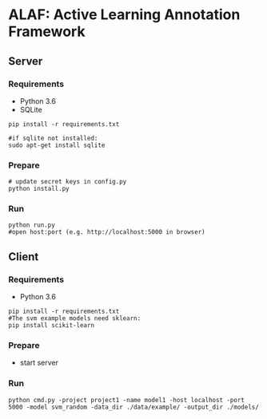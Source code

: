 # ALAF: Active Learning Annotation Framework
## Server
### Requirements
- Python 3.6
- SQLite


```
pip install -r requirements.txt
    
#if sqlite not installed:
sudo apt-get install sqlite

```
### Prepare
    # update secret keys in config.py
    python install.py
### Run
    python run.py
    #open host:port (e.g. http://localhost:5000 in browser)
    
## Client
### Requirements
- Python 3.6

```
pip install -r requirements.txt
#The svm example models need sklearn:
pip install scikit-learn

```
    
### Prepare
- start server
### Run
    python cmd.py -project project1 -name model1 -host localhost -port 5000 -model svm_random -data_dir ./data/example/ -output_dir ./models/
